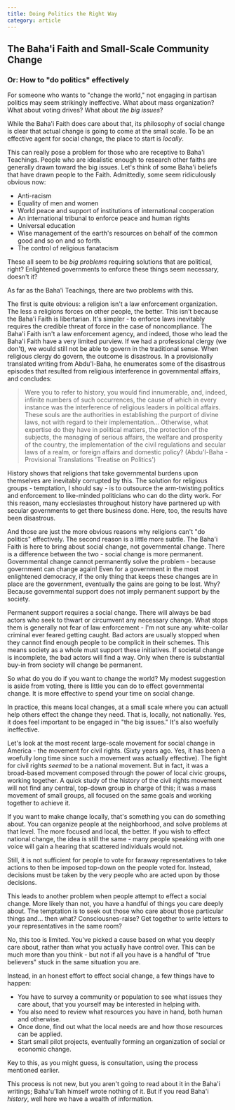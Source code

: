```yaml
---
title: Doing Politics the Right Way
category: article
---
```


## The Baha'i Faith and Small-Scale Community Change

### Or: How to "do politics" effectively

For someone who wants to "change the world," not engaging in partisan politics
may seem strikingly ineffective. What about mass organization? What about
voting drives? What about _the big issues_?

While the Baha'i Faith does care about that, its philosophy of social change
is clear that actual change is going to come at the small scale. To be an effective
agent for social change, the place to start is _locally_.

This can really pose a problem for those who are receptive to Baha'i Teachings.
People who are idealistic enough to research
other faiths are generally drawn toward the big issues. Let's think of some Baha'i
beliefs that have drawn people to the Faith. Admittedly, some seem ridiculously
obvious now:

* Anti-racism
* Equality of men and women
* World peace and support of institutions of international cooperation
* An international tribunal to enforce peace and human rights
* Universal education
* Wise management of the earth's resources on behalf of the common good
and so on and so forth.
* The control of religious fanatacism

These all seem to be _big problems_ requiring solutions that are political,
right? Enlightened governments to enforce these things seem necessary,
doesn't it?

As far as the Baha'i Teachings, there are two problems with this.

The first is quite obvious: a religion isn't a law enforcement organization.
The less a religions forces on other people, the better. This isn't
because the Baha'i Faith is libertarian. It's simpler - to enforce laws
inevitably requires the credible threat of force in the case of noncompliance.
The Baha'i Faith isn't a law enforcement agency, and indeed, those who
lead the Baha'i Faith have a very limited purview. If we had a professional
clergy (we don't), we would still not be able to govern in the
traditional sense. When religious clergy do govern, the outcome is
disastrous. In a provisionally translated writing from Abdu'l-Baha, he
enumerates some of the disastrous episodes that resulted from religious
interference in governmental affairs, and concludes:

> Were you to refer to history, you would find innumerable, and, indeed, 
> infinite numbers of such occurrences, the cause of which in every instance 
> was the interference of religious leaders in political affairs. These souls 
> are the authorities in establishing the purport of divine laws, not with 
> regard to their implementation... Otherwise, what expertise do they have 
> in political matters, the protection of the subjects, the managing of 
> serious affairs, the welfare and prosperity of the country, the 
> implementation of the civil regulations and secular laws of a realm, 
> or foreign affairs and domestic policy?
>       (Abdu'l-Baha - Provisional Translations 'Treatise on Politics')

History shows that religions that take governmental burdens upon themselves are
inevitably corrupted by this.
The solution for religious groups - temptation, I should say - is to
outsource the arm-twisting politics and enforcement to like-minded politicians
who can do the dirty work.
For this reason, many ecclesiastes throughout history have partnered
up with secular governments to get there business done. Here, too, the
results have been disastrous.





And those are just the more obvious reasons why religions can't 
"do politics" effectively. The second
reason is a little more subtle. The Baha'i Faith is here to bring
about social change, not governmental change. There is a difference
between the two - social change is more permanent. Governmental change
cannot permanently solve the problem - because government can 
change again! Even for
a government in the most enlightened democracy, if the only thing that
keeps these changes are in place are the government, eventually the gains
are going to be lost. Why? Because governmental support does not imply
permanent support by the society.

Permanent support requires a social change. There will always be bad
actors who seek to thwart or circumvent any necessary change. What stops
them is generally not fear of law enforcement - I'm not sure any white-collar
criminal ever feared getting caught. Bad actors are usually stopped when
they cannot find enough people to be complicit in their schemes. This means
society as a whole must support these initiatives. If societal change
is incomplete, the bad actors will find a way. Only when there is
substantial buy-in from society will change be permanent.

So what do you do if you want to change the world? My modest suggestion
is aside from voting, there is little you can do to effect governmental
change. It is more effective to spend your time on social change.

In practice, this means local changes, at a small scale where you can
actuall help others effect the change they need. That is, locally,
not nationally. Yes, it does feel important to
be engaged in "the big issues." It's also woefully ineffective.

Let's look at the most recent large-scale movement for social change in
America - the movement for civil rights. (Sixty years ago. Yes, it has been 
a woefully long
time since such a movement was actually effective). The fight for civil
rights _seemed_ to be a national movement. But in fact, it was a broad-based
movement composed through the power of local civic groups, working
together. A quick study of the history of the civil rights movement will
not find any central, top-down group in charge of this; it was a mass movement
of small groups, all focused on the same goals and working together to
achieve it.

If you want to make change locally, that's something you can do something about.
You can organize people at the neighborhood, and solve problems at that level.
The more focused and local, the better. If you wish to effect national change,
the idea is still the same - many people speaking with one voice will gain a
hearing that scattered individuals would not.

Still, it is not sufficient for people to vote for faraway representatives to take
actions to then be imposed top-down on the people voted for. Instead, decisions
must be taken by the very people who are acted upon by those decisions.

This leads to another problem when people attempt to effect a social
change. More likely than not, you have a handful of things you care
deeply about. The temptation is to seek out those who care about those
particular things and... then what? Consciousnes-raise? Get together to
write letters to your representatives in the same room?

No, this too is limited. You've picked a cause based on what you deeply
care about, rather than what you actually have control over. This can be
much more than you think - but not if all you have is a handful of 
"true believers" stuck in the same situation you are.

Instead, in an honest effort to effect social change, a few things have
to happen:
- You have to survey a community or population to see what issues they
care about, that you yourself may be interested in helping with.
- You also need to review what resources you have in hand, both human
and otherwise.
- Once done, find out what the local needs are and how those resources can
be applied.
- Start small pilot projects, eventually forming an organization of social
or economic change.

Key to this, as you might guess, is consultation, using the process mentioned
earlier.

This process is not new, but you aren't going to read about it in the
Baha'i writings; Baha'u'llah himself wrote nothing of it. But if you read
Baha'i _history_, well here we have a wealth of information.



